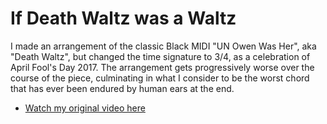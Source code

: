 # If Death Waltz was a Waltz

I made an arrangement of the classic Black MIDI "UN Owen Was Her", aka
"Death Waltz", but changed the time signature to 3/4, as a celebration of April
Fool's Day 2017. The arrangement gets progressively worse over the course of
the piece, culminating in what I consider to be the worst chord that has ever
been endured by human ears at the end.

* [Watch my original video here](https://youtu.be/wIv4eDhvQnA)
